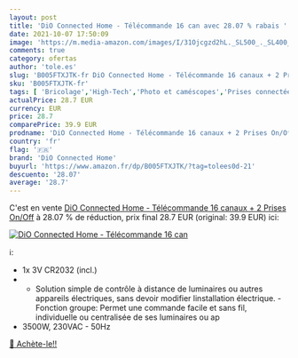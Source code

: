 ```yaml
---
layout: post
title: 'DiO Connected Home - Télécommande 16 can avec 28.07 % rabais '
date: 2021-10-07 17:50:09
image: 'https://m.media-amazon.com/images/I/31Ojcgzd2hL._SL500_._SL400_.jpg'
comments: true
category: ofertas
author: 'tole.es'
slug: 'B005FTXJTK-fr DiO Connected Home - Télécommande 16 canaux + 2 Prises On/Off'
sku: 'B005FTXJTK-fr'
tags: [ 'Bricolage','High-Tech','Photo et caméscopes','Prises connectées et intelligentes','Prises électriques et accessoires','dio connected home','Électricité', ]
actualPrice: 28.7 EUR
currency: EUR
price: 28.7
comparePrice: 39.9 EUR
prodname: 'DiO Connected Home - Télécommande 16 canaux + 2 Prises On/Off'
country: 'fr'
flag: '🇫🇷'
brand: 'DiO Connected Home'
buyurl: 'https://www.amazon.fr/dp/B005FTXJTK/?tag=tolees0d-21'
descuento: '28.07'
average: '28.7'
---
```


C'est en vente [DiO Connected Home - Télécommande 16 canaux + 2 Prises On/Off](https://www.amazon.fr/dp/B005FTXJTK/?tag=tolees0d-21)  à  28.07 % de réduction, prix final  28.7 EUR (original: 39.9 EUR) ici:

[![DiO Connected Home - Télécommande 16 can](https://m.media-amazon.com/images/I/31Ojcgzd2hL._SL500_._SL400_.jpg)](https://www.amazon.fr/dp/B005FTXJTK/?tag=tolees0d-21)

ℹ️:

- 1x 3V CR2032 (incl.)
- - Solution simple de contrôle à distance de luminaires ou autres appareils électriques, sans devoir modifier linstallation électrique. - Fonction groupe: Permet une commande facile et sans fil, individuelle ou centralisée de ses luminaires ou ap
- 3500W, 230VAC - 50Hz

[🛒 Achète-le!!](https://www.amazon.fr/dp/B005FTXJTK/?tag=tolees0d-21)
